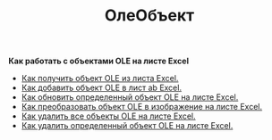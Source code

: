 ﻿---
title: ОлеОбъект
second_title: Aspose.Cells Cloud Documen
type: docs
url: /ru/oleobjects/
aliases: [/working-with-oleobjects/]
keywords: Get, add, delete, and update an OLE object in an Excel worksheet
description: Aspose.Cells Cloud REST API поддерживает получение, добавление, удаление и обновление объекта OLE на листе Excel. SDK поддерживает различные языки разработки. К ним относятся Android, C#, Go, Java, NodeJS, Perl, PHP, Python, Ruby и Swift.
weight: 100
---
**Как работать с объектами OLE на листе Excel**

- [Как получить объект OLE из листа Excel.](/cells/ru/oleobjects/get/)
- [Как добавить объект OLE в лист ab Excel.](/cells/ru/oleobjects/add/)
- [Как обновить определенный объект OLE на листе Excel.](/cells/ru/oleobjects/update/)
- [Как преобразовать объект OLE в изображение на листе Excel.](/cells/ru/oleobjects/convert/)
- [Как удалить все объекты OLE на листе Excel.](/cells/ru/oleobjects/clear/)
- [Как удалить определенный объект OLE на листе Excel.](/cells/ru/oleobjects/delete/)
